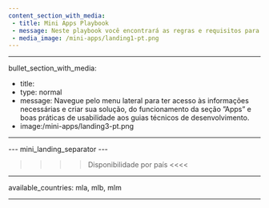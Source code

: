```yaml
---
content_section_with_media: 
 - title: Mini Apps Playbook
 - message: Neste playbook você encontrará as regras e requisitos para integrar seu Mini App à Point Smart. Ele foi criado por diferentes equipes do Mercado Pago, a fim de garantir que os principais processos e direcionamentos estivessem documentados de forma clara, simples e precisa. 
 - media_image: /mini-apps/landing1-pt.png
---
```


---
bullet_section_with_media: 
 - title: 
 - type: normal
 - message: Navegue pelo menu lateral para ter acesso às informações necessárias e criar sua solução, do funcionamento da seção ”Apps” e boas práticas de usabilidade aos guias técnicos de desenvolvimento. 
 - image:/mini-apps/landing3-pt.png
---

--- mini_landing_separator ---

>>>> Disponibilidade por país <<<<
---
available_countries: mla, mlb, mlm

---